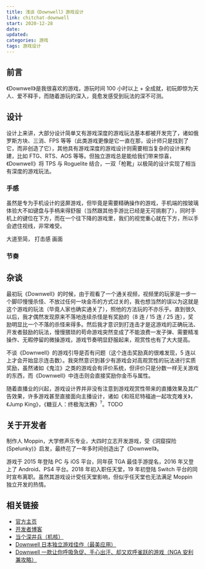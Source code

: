 ```yaml
---
title: 浅谈《Downwell》游戏设计
link: chitchat-downwell
start: 2020-12-28
date: 
updated: 
categories: 游戏
tags: 游戏设计
---
```


## 前言

《Downwell》是我很喜欢的游戏，游玩时间 100 小时以上 + 全成就，初玩即惊为天人、爱不释手，而随着游玩的深入，竟愈发感受到玩法的深不可测。

<!-- more -->

## 设计

设计上来讲，大部分设计简单又有游戏深度的游戏玩法基本都被开发完了，诸如俄罗斯方块、三消、FPS 等等（此类游戏更像是它一直在那，设计师只是找到了它，而非创造了它），其他具有游戏深度的游戏设计则需要相当复杂的设计来构建，比如 FTG、RTS、AOS 等等。但独立游戏总是能给我们带来惊喜，《Downwell》将 TPS 与 Roguelite 结合，一双「枪靴」以极简的设计实现了相当有深度的游戏玩法。

### 手感

虽然是专为手机设计的竖屏游戏，但毕竟是需要精确操作的游戏，手机端的按玻璃体验大不如键盘与手柄来得舒服（当然跟其他手游比已经是无可挑剔了），同时手机上的键位在下方，而在一个往下降的游戏里，我们的视觉重心就在下方，所以手会遮住视线，非常难受。

大道至简，
打击感
画面

### 节奏

## 杂谈

最初玩《Downwell》的时候，由于观看了一个通关视频，视频里的玩家是一步一个脚印慢慢杀怪、不放过任何一块金币的方式过关的，我也想当然的误以为这就是这个游戏的玩法（毕竟人家也确实通关了），照他的方法玩的不亦乐乎。直到很久以后，我才偶然发现原来不落地连续杀怪是有奖励的（8 连 / 15 连 / 25 连），奖励明显比一个不落的杀怪来得多。然后我才意识到打连击才是这游戏的正确玩法、开发者鼓励的玩法，慢慢猥琐的苟命游戏突然变成了不能浪费一发子弹、需要精准操作、无暇停留的微操游戏，游戏节奏明显舒服起来，观赏性也有了大大提高。

不谈《Downwell》的游戏引导是否有问题（这个连击奖励真的很难发现，5 连以上才会开始显示连击数）。我突然意识到甚少有游戏会对高观赏性的玩法进行实质奖励，虽然诸如《鬼泣》之类的游戏会有评价系统，但评价只是分数一样无关游戏的东西，而《Downwell》中连击则会直接奖励你金币与属性。

随着直播业的兴起，游戏设计界并非没有注意到游戏观赏性带来的直播效果及其广告效果，许多游戏甚至直接面向主播设计，诸如《和班尼特福迪一起攻克难关》，《Jump King》，《糖豆人：终极淘汰赛》<sup>?</sup>。TODO

## 关于开发者

制作人 Moppin，大学修声乐专业，大四时立志开发游戏，受《洞窟探险(Spelunky)》启发，最终花了一年多时间创造出了《Downwell》。

游戏于 2015 年登陆 PC 与 iOS 平台，同年获 TGA 最佳手游提名，2016 年又登上了 Android、PS4 平台。2018 年初入职任天堂，19 年初登陆 Switch 平台的同时宣布离职。虽然其游戏设计受任天堂影响，但似乎任天堂也无法满足 Moppin 独立开发的热情。

## 相关链接

- [官方主页](https://downwellgame.com/)
- [开发者博客](https://zackbellgames.com/)
- [当个深井兵（机核）](https://www.gcores.com/articles/16985)
- [Downwell 日本独立游戏佳作（最美应用）](http://zuimeia.com/app/3798/)
- [Downwell 一款让你呼吸急促、手心出汗、却又欢呼雀跃的游戏（NGA 安利兼攻略）](https://bbs.nga.cn/read.php?tid=14111719)
